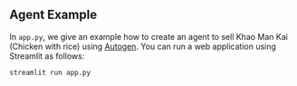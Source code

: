 ## Agent Example

In `app.py`, we give an example how to create an agent to sell Khao Man Kai (Chicken with rice) using [Autogen](https://github.com/microsoft/autogen).
You can run a web application using Streamlit as follows:

```sh
streamlit run app.py
```